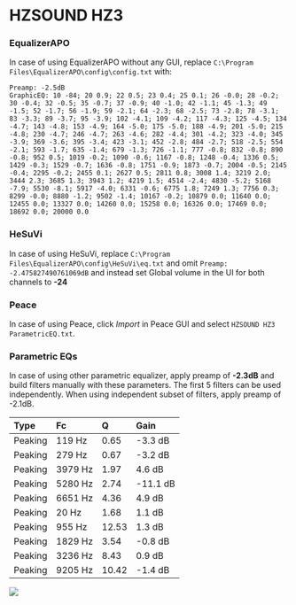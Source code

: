 # HZSOUND HZ3

### EqualizerAPO
In case of using EqualizerAPO without any GUI, replace `C:\Program Files\EqualizerAPO\config\config.txt`
with:
```
Preamp: -2.5dB
GraphicEQ: 10 -84; 20 0.9; 22 0.5; 23 0.4; 25 0.1; 26 -0.0; 28 -0.2; 30 -0.4; 32 -0.5; 35 -0.7; 37 -0.9; 40 -1.0; 42 -1.1; 45 -1.3; 49 -1.5; 52 -1.7; 56 -1.9; 59 -2.1; 64 -2.3; 68 -2.5; 73 -2.8; 78 -3.1; 83 -3.3; 89 -3.7; 95 -3.9; 102 -4.1; 109 -4.2; 117 -4.3; 125 -4.5; 134 -4.7; 143 -4.8; 153 -4.9; 164 -5.0; 175 -5.0; 188 -4.9; 201 -5.0; 215 -4.8; 230 -4.7; 246 -4.7; 263 -4.6; 282 -4.4; 301 -4.2; 323 -4.0; 345 -3.9; 369 -3.6; 395 -3.4; 423 -3.1; 452 -2.8; 484 -2.7; 518 -2.5; 554 -2.1; 593 -1.7; 635 -1.4; 679 -1.3; 726 -1.1; 777 -0.8; 832 -0.8; 890 -0.8; 952 0.5; 1019 -0.2; 1090 -0.6; 1167 -0.8; 1248 -0.4; 1336 0.5; 1429 -0.3; 1529 -0.7; 1636 -0.8; 1751 -0.9; 1873 -0.7; 2004 -0.5; 2145 -0.4; 2295 -0.2; 2455 0.1; 2627 0.5; 2811 0.8; 3008 1.4; 3219 2.0; 3444 2.3; 3685 1.3; 3943 1.2; 4219 1.5; 4514 -2.4; 4830 -5.2; 5168 -7.9; 5530 -8.1; 5917 -4.0; 6331 -0.6; 6775 1.8; 7249 1.3; 7756 0.3; 8299 -0.0; 8880 -1.2; 9502 -1.4; 10167 -0.2; 10879 0.0; 11640 0.0; 12455 0.0; 13327 0.0; 14260 0.0; 15258 0.0; 16326 0.0; 17469 0.0; 18692 0.0; 20000 0.0
```

### HeSuVi
In case of using HeSuVi, replace `C:\Program Files\EqualizerAPO\config\HeSuVi\eq.txt` and omit `Preamp:
-2.475827490761069dB` and instead set Global volume in the UI for both channels to **-24**

### Peace
In case of using Peace, click *Import* in Peace GUI and select `HZSOUND HZ3 ParametricEQ.txt`.

### Parametric EQs
In case of using other parametric equalizer, apply preamp of **-2.3dB** and build filters manually
with these parameters. The first 5 filters can be used independently.
When using independent subset of filters, apply preamp of -2.1dB.

| Type    | Fc      |     Q | Gain     |
|:--------|:--------|:------|:---------|
| Peaking | 119 Hz  |  0.65 | -3.3 dB  |
| Peaking | 279 Hz  |  0.67 | -3.2 dB  |
| Peaking | 3979 Hz |  1.97 | 4.6 dB   |
| Peaking | 5280 Hz |  2.74 | -11.1 dB |
| Peaking | 6651 Hz |  4.36 | 4.9 dB   |
| Peaking | 20 Hz   |  1.68 | 1.1 dB   |
| Peaking | 955 Hz  | 12.53 | 1.3 dB   |
| Peaking | 1829 Hz |  3.54 | -0.8 dB  |
| Peaking | 3236 Hz |  8.43 | 0.9 dB   |
| Peaking | 9205 Hz | 10.42 | -1.4 dB  |

![](https://raw.githubusercontent.com/jaakkopasanen/AutoEq/master/results/innerfidelity/sbaf-serious/HZSOUND%20HZ3/HZSOUND%20HZ3.png)